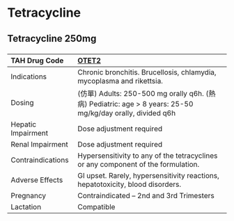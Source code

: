 # Tetracycline

## Tetracycline 250mg

##### 

| TAH Drug Code      | [OTET2](https://www.tahsda.org.tw/drugs/hissearch.php?drug_code=OTET2)                                     |
|:-------------------|:-----------------------------------------------------------------------------------------------------------|
| Indications        | Chronic bronchitis. Brucellosis, chlamydia, mycoplasma and rikettsia.                                      |
| Dosing             | (仿單) Adults: 250-500 mg orally q6h. (熱病) Pediatric: age > 8 years: 25-50 mg/kg/day orally, divided q6h |
| Hepatic Impairment | Dose adjustment required                                                                                   |
| Renal Impairment   | Dose adjustment required                                                                                   |
| Contraindications  | Hypersensitivity to any of the tetracyclines or any component of the formulation.                          |
| Adverse Effects    | GI upset. Rarely, hypersensitivity reactions, hepatotoxicity, blood disorders.                             |
| Pregnancy          | Contraindicated – 2nd and 3rd Trimesters                                                                   |
| Lactation          | Compatible                                                                                                 |

